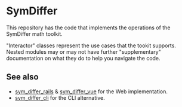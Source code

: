 # SymDiffer
This repository has the code that implements the operations of the SymDiffer math toolkit.

"Interactor" classes represent the use cases that the tookit supports. Nested modules may or may not have further "supplementary"
documentation on what they do to help you navigate the code.

## See also
- [sym_differ_rails](https://github.com/enrique-guillen/sym_differ_rails) & [sym_differ_vue](https://github.com/enrique-guillen/sym_differ_vue) for 
  the Web implementation.
- [sym_differ_cli](https://github.com/enrique-guillen/sym_differ_cli) for the CLI alternative.
